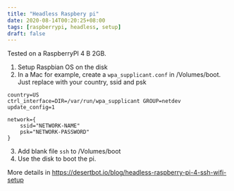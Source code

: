 ```yaml
---
title: "Headless Raspbery pi"
date: 2020-08-14T00:20:25+08:00
tags: [raspberrypi, headless, setup]
draft: false
---
```


Tested on a RaspberryPI 4 B 2GB.

1. Setup Raspbian OS on the disk
2. In a Mac for example, create a `wpa_supplicant.conf` in /Volumes/boot.
Just replace with your country, ssid and psk
```
country=US
ctrl_interface=DIR=/var/run/wpa_supplicant GROUP=netdev
update_config=1

network={
    ssid="NETWORK-NAME"
    psk="NETWORK-PASSWORD"
}
```
3. Add blank file `ssh` to /Volumes/boot
4. Use the disk to boot the pi.

More details in https://desertbot.io/blog/headless-raspberry-pi-4-ssh-wifi-setup
